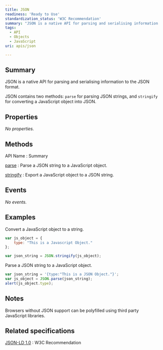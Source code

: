 ```yaml
---
title: JSON
readiness: 'Ready to Use'
standardization_status: 'W3C Recommendation'
summary: "JSON is a native API for parsing and serialising information to the JSON format.\n"
tags:
  - API
  - Objects
  - JavaScript
uri: apis/json

---
```

## Summary

JSON is a native API for parsing and serialising information to the JSON format.

JSON contains two methods: `parse` for parsing JSON strings, and `stringify` for converting a JavaScript object into JSON.

## Properties

*No properties.*

## Methods

API Name
:   Summary

[parse](/apis/json/parse)
:   Parse a JSON string to a JavaScript object.

[stringify](/apis/json/stringify)
:   Export a JavaScript object to a JSON string.

## Events

*No events.*

## Examples

Convert a JavaScript object to a string.

``` js
var js_object = {
    type: "This is a Javascript Object."
};

var json_string = JSON.stringify(js_object);
```

Parse a JSON string to a JavaScript object.

``` js
var json_string = '{type:"This is a JSON Object."}';
var js_object = JSON.parse(json_string);
alert(js_object.type);
```

## Notes

Browsers without JSON support can be polyfilled using third party JavaScript libraries.

## Related specifications

[JSON-LD 1.0](http://www.w3.org/TR/json-ld/)
:   W3C Recommendation
